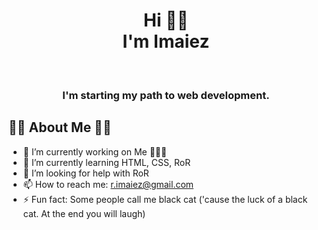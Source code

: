<h1 align="center">Hi 🫶🏽 <br> I'm Imaiez</h1>
<br><h3 align="center">I'm starting my path to web development.</h3>

## 🤙🏽 About Me 🤙🏽

- 🔭 I’m currently working on Me 💆🏽‍♂️
- 🌱 I’m currently learning HTML, CSS, RoR
- 🤔 I’m looking for help with RoR
- 📫 How to reach me: r.imaiez@gmail.com
- ⚡ Fun fact: Some people call me black cat ('cause the luck of a black cat. At the end you will laugh) 
